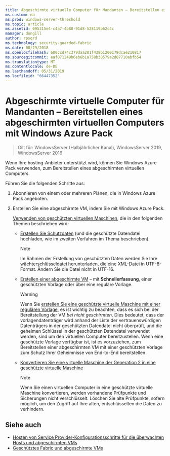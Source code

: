 ```yaml
---
title: Abgeschirmte virtuelle Computer für Mandanten – Bereitstellen eines abgeschirmten virtuellen Computers mit Windows Azure Pack
ms.custom: na
ms.prod: windows-server-threshold
ms.topic: article
ms.assetid: 095315e4-c4a7-4b80-91d8-528119b62c4c
manager: dongill
author: rpsqrd
ms.technology: security-guarded-fabric
ms.date: 08/29/2018
ms.openlocfilehash: 600ccd74c379daa281f438b1200179dcae210817
ms.sourcegitcommit: eaf071249b6eb6b1a758b38579a2d87710abfb54
ms.translationtype: MT
ms.contentlocale: de-DE
ms.lasthandoff: 05/31/2019
ms.locfileid: "66447352"
---
```

# <a name="shielded-vms--for-tenants---deploying-a-shielded-vm-by-using-windows-azure-pack"></a>Abgeschirmte virtuelle Computer für Mandanten – Bereitstellen eines abgeschirmten virtuellen Computers mit Windows Azure Pack

>Gilt für: WindowsServer (Halbjährlicher Kanal), WindowsServer 2019, WindowsServer 2016

Wenn Ihre hosting-Anbieter unterstützt wird, können Sie Windows Azure Pack verwenden, zum Bereitstellen eines abgeschirmten virtuellen Computers.

Führen Sie die folgenden Schritte aus:

<!-- When we have a link to the topic about how tenants subscribe, add that link as an indented item just under step 1 below. -->

1. Abonnieren von einem oder mehreren Plänen, die in Windows Azure Pack angeboten.

2. Erstellen Sie eine abgeschirmte VM, indem Sie mit Windows Azure Pack.

    [Verwenden von geschützten virtuellen Maschinen](https://technet.microsoft.com/library/mt720674.aspx), die in den folgenden Themen beschrieben wird:

   - [Erstellen Sie Schutzdaten](https://technet.microsoft.com/library/mt720672.aspx) (und die geschützte Datendatei hochladen, wie im zweiten Verfahren im Thema beschrieben).
    
     > [!NOTE]
     > Im Rahmen der Erstellung von geschützten Daten werden Sie Ihre wächterschlüsseldatei herunterladen, die eine XML-Datei in UTF-8-Format. Ändern Sie die Datei nicht in UTF-16.
    
   - [Erstellen einer abgeschirmte VM](https://technet.microsoft.com/library/mt720673.aspx) – mit **Schnellerfassung**, einer geschützten Vorlage oder über eine reguläre Vorlage.
    
       > [!WARNING]
       > Wenn Sie [erstellen Sie eine geschützte virtuelle Maschine mit einer regulären Vorlage](https://technet.microsoft.com/library/mt720673.aspx#Anchor_2), es ist wichtig zu beachten, dass es sich bei der Bereitstellung der VM *bei nicht geschirmten*. Dies bedeutet, dass der vorlagendatenträger wird anhand der Liste der vertrauenswürdigen Datenträgers in der geschützten Datendatei nicht überprüft, und die geheimen Schlüssel in der geschützten Datendatei verwendet werden, sind um den virtuellen Computer bereitzustellen. Wenn eine geschützte Vorlage verfügbar ist, ist es vorzuziehen, zum Bereitstellen einer abgeschirmten VM mit einer geschützten Vorlage zum Schutz Ihrer Geheimnisse von End-to-End bereitstellen.
    
   - [Konvertieren Sie eine virtuelle Maschine der Generation 2 in eine geschützte virtuelle Maschine](https://technet.microsoft.com/library/mt720670.aspx)
    
       > [!NOTE]
       > Wenn Sie einen virtuellen Computer in eine geschützte virtuelle Maschine konvertieren, werden vorhandene Prüfpunkte und Sicherungen nicht verschlüsselt. Löschen Sie alte Prüfpunkte, sofern möglich, um den Zugriff auf Ihre alten, entschlüsselten die Daten zu verhindern.

## <a name="see-also"></a>Siehe auch

- [Hosten von Service Provider-Konfigurationsschritte für die überwachten Hosts und abgeschirmten VMs](guarded-fabric-configuration-scenarios-for-shielded-vms-overview.md)
- [Geschütztes Fabric und abgeschirmte VMs](guarded-fabric-and-shielded-vms-top-node.md)
